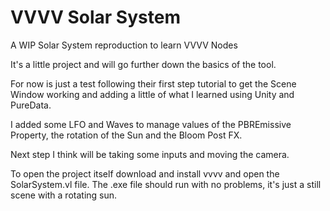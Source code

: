# VVVV Solar System
 A WIP Solar System reproduction to learn VVVV Nodes

It's a little project and will go further down the basics of the tool.

For now is just a test following their first step tutorial to get the Scene Window working and adding a little of what I learned using Unity and PureData.

I added some LFO and Waves to manage values of the PBREmissive Property, the rotation of the Sun and the Bloom Post FX.

Next step I think will be taking some inputs and moving the camera.

To open the project itself download and install vvvv and open the SolarSystem.vl file.
The .exe file should run with no problems, it's just a still scene with a rotating sun.
